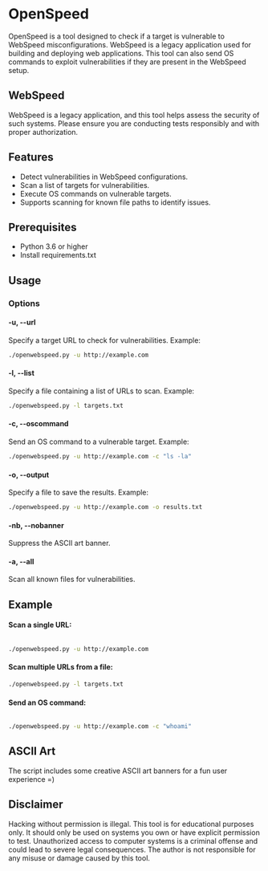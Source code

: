 # OpenSpeed

OpenSpeed is a tool designed to check if a target is vulnerable to WebSpeed misconfigurations. WebSpeed is a legacy application used for building and deploying web applications. This tool can also send OS commands to exploit vulnerabilities if they are present in the WebSpeed setup.

## WebSpeed

WebSpeed is a legacy application, and this tool helps assess the security of such systems. Please ensure you are conducting tests responsibly and with proper authorization.

## Features

- Detect vulnerabilities in WebSpeed configurations.
- Scan a list of targets for vulnerabilities.
- Execute OS commands on vulnerable targets.
- Supports scanning for known file paths to identify issues.

## Prerequisites

- Python 3.6 or higher
- Install requirements.txt

## Usage

### Options

#### -u, --url

Specify a target URL to check for vulnerabilities.
Example:

```bash
./openwebspeed.py -u http://example.com
```

#### -l, --list

Specify a file containing a list of URLs to scan.
Example:

```bash
./openwebspeed.py -l targets.txt
```

#### -c, --oscommand

Send an OS command to a vulnerable target.
Example:

```bash
./openwebspeed.py -u http://example.com -c "ls -la"
```

#### -o, --output

Specify a file to save the results.
Example:

```bash
./openwebspeed.py -u http://example.com -o results.txt
```

#### -nb, --nobanner

Suppress the ASCII art banner.

#### -a, --all

Scan all known files for vulnerabilities.

## Example

#### Scan a single URL:

```bash

./openwebspeed.py -u http://example.com
```

#### Scan multiple URLs from a file:

```bash
./openwebspeed.py -l targets.txt
```

#### Send an OS command:

```bash

./openwebspeed.py -u http://example.com -c "whoami"
```

## ASCII Art

The script includes some creative ASCII art banners for a fun user experience =)

## Disclaimer

Hacking without permission is illegal. This tool is for educational purposes only. It should only be used on systems you own or have explicit permission to test. Unauthorized access to computer systems is a criminal offense and could lead to severe legal consequences. The author is not responsible for any misuse or damage caused by this tool.
